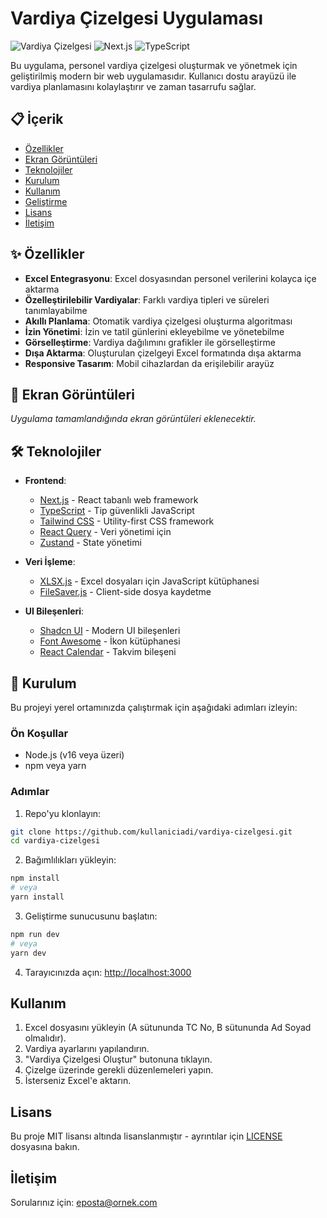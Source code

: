 # Vardiya Çizelgesi Uygulaması

![Vardiya Çizelgesi](https://img.shields.io/badge/Vardiya-Çizelgesi-blue)
![Next.js](https://img.shields.io/badge/Next.js-13.0+-000000?logo=next.js)
![TypeScript](https://img.shields.io/badge/TypeScript-5.0+-3178C6?logo=typescript)

Bu uygulama, personel vardiya çizelgesi oluşturmak ve yönetmek için geliştirilmiş modern bir web uygulamasıdır. Kullanıcı dostu arayüzü ile vardiya planlamasını kolaylaştırır ve zaman tasarrufu sağlar.

## 📋 İçerik

- [Özellikler](#özellikler)
- [Ekran Görüntüleri](#ekran-görüntüleri)
- [Teknolojiler](#teknolojiler)
- [Kurulum](#kurulum)
- [Kullanım](#kullanım)
- [Geliştirme](#geliştirme)
- [Lisans](#lisans)
- [İletişim](#i̇letişim)

## ✨ Özellikler

- **Excel Entegrasyonu**: Excel dosyasından personel verilerini kolayca içe aktarma
- **Özelleştirilebilir Vardiyalar**: Farklı vardiya tipleri ve süreleri tanımlayabilme
- **Akıllı Planlama**: Otomatik vardiya çizelgesi oluşturma algoritması
- **İzin Yönetimi**: İzin ve tatil günlerini ekleyebilme ve yönetebilme
- **Görselleştirme**: Vardiya dağılımını grafikler ile görselleştirme
- **Dışa Aktarma**: Oluşturulan çizelgeyi Excel formatında dışa aktarma
- **Responsive Tasarım**: Mobil cihazlardan da erişilebilir arayüz

## 📱 Ekran Görüntüleri

_Uygulama tamamlandığında ekran görüntüleri eklenecektir._

## 🛠️ Teknolojiler

- **Frontend**:

  - [Next.js](https://nextjs.org/) - React tabanlı web framework
  - [TypeScript](https://www.typescriptlang.org/) - Tip güvenlikli JavaScript
  - [Tailwind CSS](https://tailwindcss.com/) - Utility-first CSS framework
  - [React Query](https://tanstack.com/query/latest) - Veri yönetimi için
  - [Zustand](https://github.com/pmndrs/zustand) - State yönetimi

- **Veri İşleme**:

  - [XLSX.js](https://github.com/SheetJS/sheetjs) - Excel dosyaları için JavaScript kütüphanesi
  - [FileSaver.js](https://github.com/eligrey/FileSaver.js/) - Client-side dosya kaydetme

- **UI Bileşenleri**:
  - [Shadcn UI](https://ui.shadcn.com/) - Modern UI bileşenleri
  - [Font Awesome](https://fontawesome.com/) - İkon kütüphanesi
  - [React Calendar](https://github.com/wojtekmaj/react-calendar) - Takvim bileşeni

## 🚀 Kurulum

Bu projeyi yerel ortamınızda çalıştırmak için aşağıdaki adımları izleyin:

### Ön Koşullar

- Node.js (v16 veya üzeri)
- npm veya yarn

### Adımlar

1. Repo'yu klonlayın:

```bash
git clone https://github.com/kullaniciadi/vardiya-cizelgesi.git
cd vardiya-cizelgesi
```

2. Bağımlılıkları yükleyin:

```bash
npm install
# veya
yarn install
```

3. Geliştirme sunucusunu başlatın:

```bash
npm run dev
# veya
yarn dev
```

4. Tarayıcınızda açın: [http://localhost:3000](http://localhost:3000)

## Kullanım

1. Excel dosyasını yükleyin (A sütununda TC No, B sütununda Ad Soyad olmalıdır).
2. Vardiya ayarlarını yapılandırın.
3. "Vardiya Çizelgesi Oluştur" butonuna tıklayın.
4. Çizelge üzerinde gerekli düzenlemeleri yapın.
5. İsterseniz Excel'e aktarın.

## Lisans

Bu proje MIT lisansı altında lisanslanmıştır - ayrıntılar için [LICENSE](LICENSE) dosyasına bakın.

## İletişim

Sorularınız için: [eposta@ornek.com](mailto:eposta@ornek.com)
